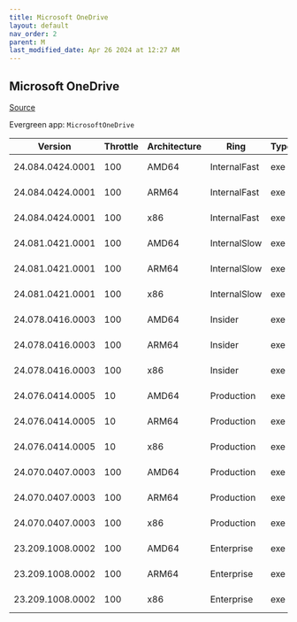 ```yaml
---
title: Microsoft OneDrive
layout: default
nav_order: 2
parent: M
last_modified_date: Apr 26 2024 at 12:27 AM
---
```


## Microsoft OneDrive

[Source](https://onedrive.live.com/)

Evergreen app: `MicrosoftOneDrive`

| Version          | Throttle | Architecture | Ring         | Type | Sha256                                       | URI                                                                                                                                                                  |
| ---------------- | -------- | ------------ | ------------ | ---- | -------------------------------------------- | -------------------------------------------------------------------------------------------------------------------------------------------------------------------- |
| 24.084.0424.0001 | 100      | AMD64        | InternalFast | exe  | ItohekFnP5xVJaDPSpQfvuTQKcOiNNUg/nz9CO+Pt54= | [https://oneclient.sfx.ms/Win/Installers/24.084.0424.0001/amd64/OneDriveSetup.exe](https://oneclient.sfx.ms/Win/Installers/24.084.0424.0001/amd64/OneDriveSetup.exe) |
| 24.084.0424.0001 | 100      | ARM64        | InternalFast | exe  | AL/pgUgrEHkoTlC0O2MQ3YygveU3Ei6eieH35k64rIQ= | [https://oneclient.sfx.ms/Win/Installers/24.084.0424.0001/arm64/OneDriveSetup.exe](https://oneclient.sfx.ms/Win/Installers/24.084.0424.0001/arm64/OneDriveSetup.exe) |
| 24.084.0424.0001 | 100      | x86          | InternalFast | exe  | vwXGEpX/03hUtyDMssAp2EjTO4tD7qkgOzUhCjuTQBo= | [https://oneclient.sfx.ms/Win/Installers/24.084.0424.0001/OneDriveSetup.exe](https://oneclient.sfx.ms/Win/Installers/24.084.0424.0001/OneDriveSetup.exe)             |
| 24.081.0421.0001 | 100      | AMD64        | InternalSlow | exe  | n0eP6PnvqoepI3KAZNZeDAdtNsCZZcUamBfqfkkOTyI= | [https://oneclient.sfx.ms/Win/Installers/24.081.0421.0001/amd64/OneDriveSetup.exe](https://oneclient.sfx.ms/Win/Installers/24.081.0421.0001/amd64/OneDriveSetup.exe) |
| 24.081.0421.0001 | 100      | ARM64        | InternalSlow | exe  | 1+1XKPERDtdWZdPOYvzi2Cq+HMK2z6cpoKmxnJU9XoA= | [https://oneclient.sfx.ms/Win/Installers/24.081.0421.0001/arm64/OneDriveSetup.exe](https://oneclient.sfx.ms/Win/Installers/24.081.0421.0001/arm64/OneDriveSetup.exe) |
| 24.081.0421.0001 | 100      | x86          | InternalSlow | exe  | 9Ht8dpa+vJrNhXyqGwMIKVy3JacRPk4s7EHe05Aa3H8= | [https://oneclient.sfx.ms/Win/Installers/24.081.0421.0001/OneDriveSetup.exe](https://oneclient.sfx.ms/Win/Installers/24.081.0421.0001/OneDriveSetup.exe)             |
| 24.078.0416.0003 | 100      | AMD64        | Insider      | exe  | McMdl2DNb0ub/tqB8W9eR/IKzUTNj27hDDq6MngvG/I= | [https://oneclient.sfx.ms/Win/Installers/24.078.0416.0003/amd64/OneDriveSetup.exe](https://oneclient.sfx.ms/Win/Installers/24.078.0416.0003/amd64/OneDriveSetup.exe) |
| 24.078.0416.0003 | 100      | ARM64        | Insider      | exe  | PSIwThnrgnt9e6KVa6di4YdBwe/nA19yqfjehP0Ev38= | [https://oneclient.sfx.ms/Win/Installers/24.078.0416.0003/arm64/OneDriveSetup.exe](https://oneclient.sfx.ms/Win/Installers/24.078.0416.0003/arm64/OneDriveSetup.exe) |
| 24.078.0416.0003 | 100      | x86          | Insider      | exe  | cj7zD1wlHcB/PVnG7IFD4Jt5ElSZmOEjXHjadRMtul0= | [https://oneclient.sfx.ms/Win/Installers/24.078.0416.0003/OneDriveSetup.exe](https://oneclient.sfx.ms/Win/Installers/24.078.0416.0003/OneDriveSetup.exe)             |
| 24.076.0414.0005 | 10       | AMD64        | Production   | exe  | UBhGPQ9EVi5XepKnZ/6AQ40wrti7h2hqefx/t8AT5l8= | [https://oneclient.sfx.ms/Win/Installers/24.076.0414.0005/amd64/OneDriveSetup.exe](https://oneclient.sfx.ms/Win/Installers/24.076.0414.0005/amd64/OneDriveSetup.exe) |
| 24.076.0414.0005 | 10       | ARM64        | Production   | exe  | ea1BrbQohvHyjBH4t7g0gKjT3Ro7JiPoOeOzU2lhxrU= | [https://oneclient.sfx.ms/Win/Installers/24.076.0414.0005/arm64/OneDriveSetup.exe](https://oneclient.sfx.ms/Win/Installers/24.076.0414.0005/arm64/OneDriveSetup.exe) |
| 24.076.0414.0005 | 10       | x86          | Production   | exe  | 4lkW4ZE8lv8PuD9w9KCgst8FWP0+y+Z1kf3Qt4tbYoE= | [https://oneclient.sfx.ms/Win/Installers/24.076.0414.0005/OneDriveSetup.exe](https://oneclient.sfx.ms/Win/Installers/24.076.0414.0005/OneDriveSetup.exe)             |
| 24.070.0407.0003 | 100      | AMD64        | Production   | exe  | Mp1JDlBP5a4CLusabyFQSAW5vfWS14G1FMwz2lSDoYk= | [https://oneclient.sfx.ms/Win/Installers/24.070.0407.0003/amd64/OneDriveSetup.exe](https://oneclient.sfx.ms/Win/Installers/24.070.0407.0003/amd64/OneDriveSetup.exe) |
| 24.070.0407.0003 | 100      | ARM64        | Production   | exe  | i9c/DZ6f3Jjny1YQI2wKvhNggsOldzRrGQyZ9W6sspo= | [https://oneclient.sfx.ms/Win/Installers/24.070.0407.0003/arm64/OneDriveSetup.exe](https://oneclient.sfx.ms/Win/Installers/24.070.0407.0003/arm64/OneDriveSetup.exe) |
| 24.070.0407.0003 | 100      | x86          | Production   | exe  | B7L6iuEndsZU6h62aw7QRrf2PstcN7xOsX+tkumUWeg= | [https://oneclient.sfx.ms/Win/Installers/24.070.0407.0003/OneDriveSetup.exe](https://oneclient.sfx.ms/Win/Installers/24.070.0407.0003/OneDriveSetup.exe)             |
| 23.209.1008.0002 | 100      | AMD64        | Enterprise   | exe  | 4rX5bXdtzujmFu6u12fKCcudIEoMMDNUDpgMIrgM79I= | [https://oneclient.sfx.ms/Win/Installers/23.209.1008.0002/amd64/OneDriveSetup.exe](https://oneclient.sfx.ms/Win/Installers/23.209.1008.0002/amd64/OneDriveSetup.exe) |
| 23.209.1008.0002 | 100      | ARM64        | Enterprise   | exe  | aAx3gAn568DI7VTlCM6GGg7O9NAqT6edEGTr9f4NGZ0= | [https://oneclient.sfx.ms/Win/Installers/23.209.1008.0002/arm64/OneDriveSetup.exe](https://oneclient.sfx.ms/Win/Installers/23.209.1008.0002/arm64/OneDriveSetup.exe) |
| 23.209.1008.0002 | 100      | x86          | Enterprise   | exe  | Q2kh5Whzx+lPgpy+W58+M2NKd2JSOdZU80g3+a9oUJo= | [https://oneclient.sfx.ms/Win/Installers/23.209.1008.0002/OneDriveSetup.exe](https://oneclient.sfx.ms/Win/Installers/23.209.1008.0002/OneDriveSetup.exe)             |
